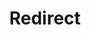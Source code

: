 ﻿---
layout: src/layouts/Redirect.astro
title: Redirect
redirect: https://octopus.com/docs/security/users-and-teams/external-groups-and-roles
pubDate:  2023-01-01
navSearch: false
navSitemap: false
navMenu: false
---

